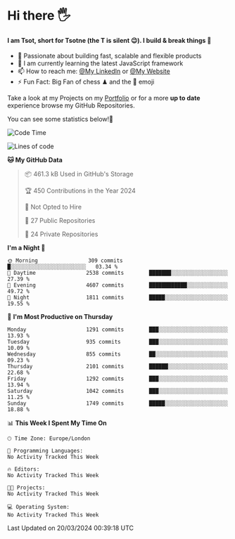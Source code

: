 # Hi there :raised_hand_with_fingers_splayed:
#### I am Tsot, short for Tsotne (the T is silent :wink:). I build & break things :space_invader:
- :telescope: Passionate about building fast, scalable and flexible products
- :seedling: I am currently learning the latest JavaScript framework 
- :mailbox: How to reach me: [@My LinkedIn](https://www.linkedin.com/in/tsotne-gvadzabia/) or [@My Website](https://tsotne.co.uk/contact)
- :zap: Fun Fact: Big Fan of chess ♟ and the 👾 emoji

Take a look at my Projects on my [Portfolio](https://tsotne.co.uk/) or for a more **up to date** experience browse my GitHub Repositories.

You can see some statistics below!:space_invader:
<!--START_SECTION:waka-->
![Code Time](http://img.shields.io/badge/Code%20Time-761%20hrs%202%20mins-blue)

![Lines of code](https://img.shields.io/badge/From%20Hello%20World%20I%27ve%20Written-4.9%20million%20lines%20of%20code-blue)

**🐱 My GitHub Data** 

> 📦 461.3 kB Used in GitHub's Storage 
 > 
> 🏆 450 Contributions in the Year 2024
 > 
> 🚫 Not Opted to Hire
 > 
> 📜 27 Public Repositories 
 > 
> 🔑 24 Private Repositories 
 > 
**I'm a Night 🦉** 

```text
🌞 Morning                309 commits         █░░░░░░░░░░░░░░░░░░░░░░░░   03.34 % 
🌆 Daytime                2538 commits        ███████░░░░░░░░░░░░░░░░░░   27.39 % 
🌃 Evening                4607 commits        ████████████░░░░░░░░░░░░░   49.72 % 
🌙 Night                  1811 commits        █████░░░░░░░░░░░░░░░░░░░░   19.55 % 
```
📅 **I'm Most Productive on Thursday** 

```text
Monday                   1291 commits        ███░░░░░░░░░░░░░░░░░░░░░░   13.93 % 
Tuesday                  935 commits         ███░░░░░░░░░░░░░░░░░░░░░░   10.09 % 
Wednesday                855 commits         ██░░░░░░░░░░░░░░░░░░░░░░░   09.23 % 
Thursday                 2101 commits        ██████░░░░░░░░░░░░░░░░░░░   22.68 % 
Friday                   1292 commits        ███░░░░░░░░░░░░░░░░░░░░░░   13.94 % 
Saturday                 1042 commits        ███░░░░░░░░░░░░░░░░░░░░░░   11.25 % 
Sunday                   1749 commits        █████░░░░░░░░░░░░░░░░░░░░   18.88 % 
```


📊 **This Week I Spent My Time On** 

```text
🕑︎ Time Zone: Europe/London

💬 Programming Languages: 
No Activity Tracked This Week

🔥 Editors: 
No Activity Tracked This Week

🐱‍💻 Projects: 
No Activity Tracked This Week

💻 Operating System: 
No Activity Tracked This Week
```


 Last Updated on 20/03/2024 00:39:18 UTC
<!--END_SECTION:waka-->
